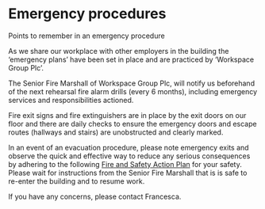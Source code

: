 # Emergency procedures

Points to remember in an emergency procedure

As we share our workplace with other employers in the building the ‘emergency plans’ have been set in place and are practiced by ‘Workspace Group Plc’.

The Senior Fire Marshall of Workspace Group Plc, will notify us beforehand of the next rehearsal fire alarm drills (every 6 months), including emergency services and responsibilities actioned.

Fire exit signs and fire extinguishers are in place by the exit doors on our floor and there are daily checks to ensure the emergency doors and escape routes (hallways and stairs) are unobstructed and clearly marked. 

In an event of an evacuation procedure, please note emergency exits and observe the quick and effective way to reduce any serious consequences by adhering to the following [Fire and Safety Action Plan](https://docs.google.com/a/pebblecode.com/document/d/11ejZd19BHcXoelNPFYB3xiGYqoAHYTVGbNbPLPUsPmE/edit) for your safety.
Please wait for instructions from the Senior Fire Marshall that is is safe to re-enter the building and to resume work.

If you have any concerns, please contact Francesca.
